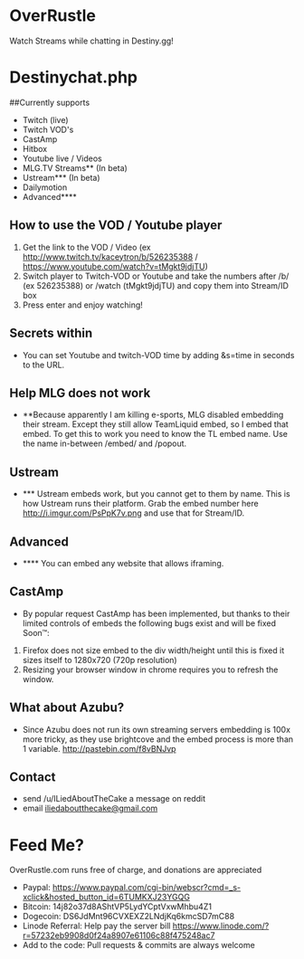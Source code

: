 OverRustle
==========

Watch Streams while chatting in Destiny.gg!

# Destinychat.php

##Currently supports
 
* Twitch (live)
* Twitch VOD's
* CastAmp
* Hitbox
* Youtube live / Videos
* MLG.TV Streams** (In beta)
* Ustream*** (In beta)
* Dailymotion
* Advanced****

## How to use the VOD / Youtube player

1. Get the link to the VOD / Video (ex http://www.twitch.tv/kaceytron/b/526235388 / https://www.youtube.com/watch?v=tMgkt9jdjTU)
2. Switch player to Twitch-VOD or Youtube and take the numbers after /b/ (ex 526235388) or /watch (tMgkt9jdjTU) and copy them into Stream/ID box
3. Press enter and enjoy watching!

## Secrets within

* You can set Youtube and twitch-VOD time by adding &s=time in seconds to the URL.

## Help MLG does not work

* **Because apparently I am killing e-sports, MLG disabled embedding their stream. Except they still allow TeamLiquid embed, so I embed that embed. To get this to work you need to know the TL embed name. Use the name in-between /embed/ and /popout.

## Ustream

* *** Ustream embeds work, but you cannot get to them by name. This is how Ustream runs their platform. Grab the embed number here http://i.imgur.com/PsPpK7v.png and use that for Stream/ID.

## Advanced
* **** You can embed any website that allows iframing.

## CastAmp

* By popular request CastAmp has been implemented, but thanks to their limited controls of embeds the following bugs exist and will be fixed Soon™:
1. Firefox does not size embed to the div width/height until this is fixed it sizes itself to 1280x720 (720p resolution)
2. Resizing your browser window in chrome requires you to refresh the window.

## What about Azubu?

* Since Azubu does not run its own streaming servers embedding is 100x more tricky, as they use brightcove and the embed process is more than 1 variable. http://pastebin.com/f8vBNJvp

## Contact

* send /u/ILiedAboutTheCake a message on reddit
* email iliedaboutthecake@gmail.com

# Feed Me?

OverRustle.com runs free of charge, and donations are appreciated

* Paypal: https://www.paypal.com/cgi-bin/webscr?cmd=_s-xclick&hosted_button_id=6TUMKXJ23YGQG
* Bitcoin: 14j82o37d8AShtVP5LydYCptVxwMhbu4Z1
* Dogecoin: DS6JdMnt96CVXEXZ2LNdjKq6kmcSD7mC88
* Linode Referral: Help pay the server bill https://www.linode.com/?r=57232eb9908d0f24a8907e61106c88f475248ac7
* Add to the code: Pull requests & commits are always welcome 